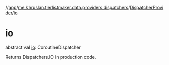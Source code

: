 //[app](../../../index.md)/[me.khruslan.tierlistmaker.data.providers.dispatchers](../index.md)/[DispatcherProvider](index.md)/[io](io.md)

# io

abstract val [io](io.md): CoroutineDispatcher

Returns Dispatchers.IO in production code.
